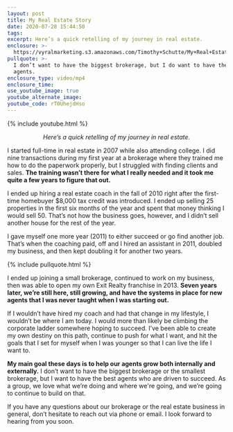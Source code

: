 ```yaml
---
layout: post
title: My Real Estate Story
date: 2020-07-28 15:44:50
tags:
excerpt: Here’s a quick retelling of my journey in real estate.
enclosure: >-
  https://vyralmarketing.s3.amazonaws.com/Timothy+Schutte/My+Real+Estate+Story.mp4
pullquote: >-
  I don’t want to have the biggest brokerage, but I do want to have the best
  agents.
enclosure_type: video/mp4
enclosure_time:
use_youtube_image: true
youtube_alternate_image:
youtube_code: rT0UhejdHso
---
```


{% include youtube.html %}

 <p style="text-align: center;"><em>
Here’s a quick retelling of my journey in real estate.</em></p>

I started full-time in real estate in 2007 while also attending college. I did nine transactions during my first year at a brokerage where they trained me how to do the paperwork properly, but I struggled with finding clients and sales. **The training wasn’t there for what I really needed and it took me quite a few years to figure that out.**

I ended up hiring a real estate coach in the fall of 2010 right after the first-time homebuyer $8,000 tax credit was introduced. I ended up selling 25 properties in the first six months of the year and spent that money thinking I would sell 50. That’s not how the business goes, however, and I didn’t sell another house for the rest of the year.&nbsp;

I gave myself one more year (2011) to either succeed or go find another job. That’s when the coaching paid, off and I hired an assistant in 2011, doubled my business, and then kept doubling it for another two years.

{% include pullquote.html %}

I ended up joining a small brokerage, continued to work on my business, then was able to open my own Exit Realty franchise in 2013. **Seven years later, we’re still here, still growing, and have the systems in place for new agents that I was never taught when I was starting out.**

If I wouldn’t have hired my coach and had that change in my lifestyle, I wouldn’t be where I am today. I would more than likely be climbing the corporate ladder somewhere hoping to succeed. I’ve been able to create my own destiny on this path, continue to push for what I want, and hit the goals that I set for myself when I was younger so that I can live the life I want to.

**My main goal these days is to help our agents grow both internally and externally.** I don’t want to have the biggest brokerage or the smallest brokerage, but I want to have the best agents who are driven to succeed. As a group, we love what we’re doing and where we're going, and we’re going to continue to build on that.

If you have any questions about our brokerage or the real estate business in general, don’t hesitate to reach out via phone or email. I look forward to hearing from you soon.